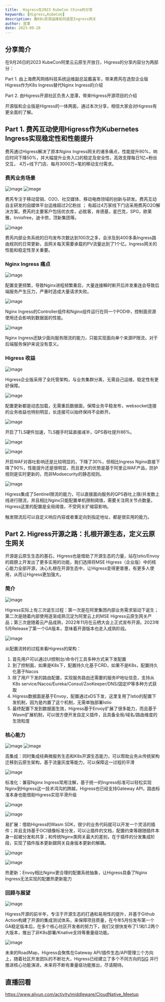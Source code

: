 ```yaml
---
title:  Higress在2023 KubeCon China的分享
keywords: [Higress,KubeCon]
description: 看K8s资深运维如何选型Ingress网关
author: 澄潭
date: 2023-09-28
---
```


## 分享简介

在9月26日的2023 KubeCon阿里云云原生开放日，Higress的分享内容分为两部分：

Part 1. 由上海费芮网络科技系统运维副总监戴喜军，带来费芮在选型企业版Higress作为K8s Ingress替代Nginx Ingress的介绍

Part 2. 由Higress开源社区负责人澄潭，带来Higress开源项目的介绍

开源版和企业版是Higress的一体两面，通过本次分享，相信大家会对Higress有更全面的了解。

## Part 1. 费芮互动使用Higress作为Kubernetes Ingress实现稳定性和性能提升

费芮通过Higress解决了原本Nginx Ingress网关的诸多痛点，性能提升90%，响应时间下降50%，并大幅提升业务入口的稳定及安全性，高效支撑每日1亿+粉丝交互， 4万+线下门店、每月3000万+笔的移动支付需求。

### 费芮业务场景

![image](https://github.com/higress-group/higress-group.github.io/assets/6763318/0d4f761d-1471-49b6-a03c-38b11304262d)
![image](https://github.com/higress-group/higress-group.github.io/assets/6763318/dba8ae2a-93c8-4368-af3d-739f97090d39)

费芮专注于移动营销、O2O、社交媒体、移动电商领域的创新与研发。费芮互动自主研发的自媒体平台运维超过2亿粉丝 ； 有超过4万家线下门店采用费芮O2O解决方案。费芮的主要客户包括优衣库，必胜客，肯德基，星巴克，SPG，欧莱雅，Innisfree，迪卡侬，顶新集团等。

![image](https://github.com/higress-group/higress-group.github.io/assets/6763318/61791bae-b40c-4b90-bc4d-c23bc052911c)

费芮内部业务系统的日均发布次数达到100次之多，会涉及到400多条Ingress路由规则的日常更新，且网关每天需要承载的PV流量达到了1个亿。Ingress网关的性能和稳定性至关重要。

### Nginx Ingress 痛点

![image](https://github.com/higress-group/higress-group.github.io/assets/6763318/1d8a178e-05de-4114-96b3-7d4e11240374)

配置变更频繁，导致Nginx进程频繁重启，大量连接瞬时断开后并发重连会导致后端服务产生压力，严重时造成大量请求失败。

![image](https://github.com/higress-group/higress-group.github.io/assets/6763318/52e6ff5a-7374-4fe9-b001-ff6d3ac97744)

Nginx Ingress的Controller组件和Nginx组件运行在同一个POD中，控制面资源使用还会影响到数据面的性能。

![image](https://github.com/higress-group/higress-group.github.io/assets/6763318/b09a3db4-465b-46b8-8e35-bd274388f143)

Nginx Ingress还缺少面向服务限流的能力，只能实现面向单个来源IP限流，对于后端服务保护来说没有意义。

### Higress 收益

![image](https://github.com/higress-group/higress-group.github.io/assets/6763318/48388f01-7796-4f7d-b7d1-fb7bd1522925)

Higress企业版采用了全托管架构，与业务集群分离，无需自己运维，稳定性有更好保障。

![image](https://github.com/higress-group/higress-group.github.io/assets/6763318/5e689364-fb08-4ec1-9d71-49539da561b8)

配置更新都是动态加载，无需重启数据面，保障业务平稳发布，websocket连接的业务收益也特别明显，长连接可以始终保持不会断开。

![image](https://github.com/higress-group/higress-group.github.io/assets/6763318/29ae8168-e84d-41fb-bb4f-a258c4200a7e)

开启了TLS硬件加速，TLS握手时延直接减半，QPS吞吐提升86%。

![image](https://github.com/higress-group/higress-group.github.io/assets/6763318/4ace2996-5b5a-4331-90cb-8448c65042d5)

![image](https://github.com/higress-group/higress-group.github.io/assets/6763318/8664f436-c058-42bc-82c9-7355d24592ad)

开启WAF对吞吐影响还是比较明显的，下降了30%，但相比Ingress Nginx直接下降了90%，性能提升还是很明显，而且更大的优势是基于阿里云WAF产品，防护规则是实时更新的，而非Modsecurity的静态规则。

![image](https://github.com/higress-group/higress-group.github.io/assets/6763318/10fca63d-a0bb-45a1-82ee-de115bf577e7)

Higress集成了Sentinel限流的能力，可以直接面向服务的QPS吞吐上限/并发数上线进行限流，并且相比Nginx只能配置单机限制阈值，需要关注网关节点数量，Higress这里的配置是全局阈值，不受网关扩缩容影响。

触发限流后可以自定义响应内容或者重定向到指定地址，都是很实用的能力。

## Part 2. Higress开源之路：扎根开源生态，定义云原生网关

开源是云原生生态的基石，Higress也是借助了开源生态的力量，站在Istio/Envoy的肩膀上开发出了更多实用的功能，我们选择将MSE Higress（企业版）中的核心能力全部开源，决心扎根在开源生态中，让Higress变得更普惠，有更多人使用，从而让Higress更加强大。

### 简介

![image](https://github.com/higress-group/higress-group.github.io/assets/6763318/438dcf9a-96fa-4d0d-89ed-e810746c61ab)

Higress实际上有三次诞生过程：第一次是在阿里集团内部业务需求驱动下诞生；第二次是随着内部使用逐渐成熟沉淀为阿里云上的MSE Higress云原生网关产品；第三次是随着云产品成熟，2022年11月在云栖大会上正式宣布开源。2023年5月Release了第一个GA版本，意味着开源版本也走入成熟阶段。

![image](https://github.com/higress-group/higress-group.github.io/assets/6763318/783b96cc-b628-4784-a6cf-c2cf10e11f3f)

从配置流转的过程来看Higress的架构：

1. 首先用户可以通过UI控制台/命令行工具多种方式来下发配置
2. 到了控制面，如果是K8s下，配置持久化基于CRD，如果不是K8s，配置持久化基于Nacos
3. 除了用户下发的路由配置，实现服务路由还需要的服务IP地址信息，支持从K8s service/Nacos/Eureka/Consul/ZooKeeper/DNS/固定IP等多种方式获取
4. Higress数据面是基于Envoy，配置通过xDS下发，这里复用了Istio的配置下发机制，因为是内置了这个机制，无需单独部署Istio
5. 最终配置下发到数据面生效，Higress基于Envoy扩展了很多能力，而且基于Wasm扩展机制，可以很方便开发自定义插件，且具备全局/域名/路由维度的生效粒度

### 核心能力

![image](https://github.com/higress-group/higress-group.github.io/assets/6763318/be02b599-f82f-42be-a8e5-82f69b9196b8)
![image](https://github.com/higress-group/higress-group.github.io/assets/6763318/4dc3cc2b-d6fe-4717-a53a-3e75c5f826ca)

高集成：同时集成经典微服务生态和K8s开源生态能力，可以帮助业务从传统架构迁移到云原生架构，基于流量灰度等能力，可以保障这一过程的平滑

![image](https://github.com/higress-group/higress-group.github.io/assets/6763318/87f8eacd-39b6-4a26-a7a1-b78f6a5abb4f)

标准化：兼容Nginx Ingress常用注解，基于统一的Ingress标准可以轻松实现Nginx到Higress这一技术鸿沟的跨越，Higress也已经支持Gateway API，路由标准本身也能借助Higress实现平滑升级

![image](https://github.com/higress-group/higress-group.github.io/assets/6763318/33776d12-baf3-4d09-ae42-a5cadb655bef)

![image](https://github.com/higress-group/higress-group.github.io/assets/6763318/b9e4a718-c985-4ac4-9b7b-46a427ccb987)


易扩展：借助Higress的Wasm SDK，很少的业务代码就可以开发一个灵活的插件；并且支持基于OCI镜像标准分发，可以让插件的文档，配置约束等跟随插件本身一起被分发和共享；和传统Nginx类网关最大的差别，在于插件的分发集成阶段，实现了插件版本更新跟网关自身版本更新的解耦。

![image](https://github.com/higress-group/higress-group.github.io/assets/6763318/d037bd1d-89c1-4f9c-b489-857b46de31ca)

![image](https://github.com/higress-group/higress-group.github.io/assets/6763318/65f71cee-09d9-4e7b-aa6e-bd4c9a60de83)

热更新：Envoy相比Nginx更合理的配置系统抽象，让Higress具备了Nginx Ingress无法实现的配置热更新能力

### 回顾与展望

![image](https://github.com/higress-group/higress-group.github.io/assets/6763318/f46c4d68-8e31-44bb-afc6-c02c9fccb105)

Higress开源的前半年，专注于开源生态的打通和易用性的提升，并基于Github Action构建了开源的集成测试体系，来保障项目质量，在今年5月份发布第一个GA稳定版本后，在多个核心社区开发者的努力下，我们又很快发布了1.1和1.2两个大版本，推出了非K8s部署/Knative支持等重量级功能。


![image](https://github.com/higress-group/higress-group.github.io/assets/6763318/3ba10a71-b3f0-4ede-a150-c64e0b1003c4)

未来的RoadMap，Higress会聚焦在Gateway API/插件生态/API管理三个方向上，随着社区开发团队的不断壮大，Higress已经建立了多个不同方向的[SIG](https://github.com/alibaba/higress/issues/547) 并行推进核心功能演进，未来将不断有重量级功能推出，尽请期待。


## 直播回看

https://www.aliyun.com/activity/middleware/CloudNative_Meetup








